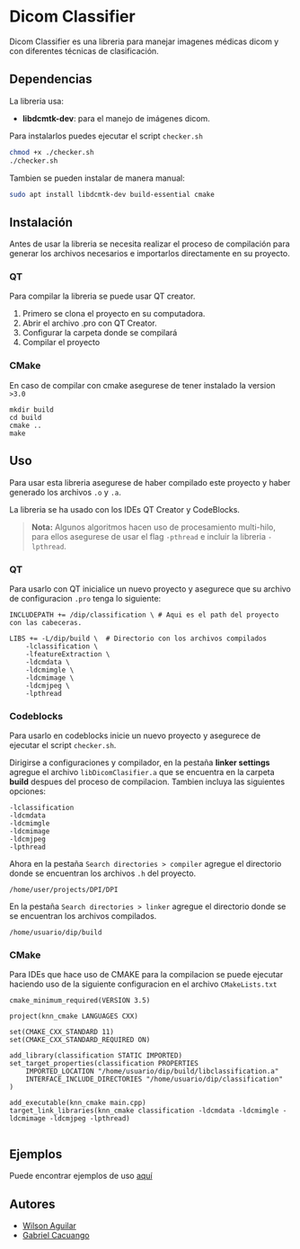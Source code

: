 # Dicom Classifier

Dicom Classifier es una libreria para manejar imagenes médicas dicom y con diferentes técnicas de clasificación.

## Dependencias
La libreria usa:
- **libdcmtk-dev**: para el manejo de imágenes dicom.

Para instalarlos puedes ejecutar el script `checker.sh`

```bash
chmod +x ./checker.sh
./checker.sh
```

Tambien se pueden instalar de manera manual:
```bash
sudo apt install libdcmtk-dev build-essential cmake
```

## Instalación

Antes de usar la libreria se necesita realizar el proceso de compilación para generar los archivos necesarios e importarlos directamente en su proyecto.

### QT

Para compilar la libreria se puede usar QT creator.

1. Primero se clona el proyecto en su computadora.
2. Abrir el archivo .pro con QT Creator.
3. Configurar la carpeta donde se compilará
4. Compilar el proyecto

### CMake

En caso de compilar con cmake asegurese de tener instalado la version `>3.0`

```
mkdir build
cd build
cmake ..
make
```

## Uso

Para usar esta libreria asegurese de haber compilado este proyecto y haber generado los archivos `.o` y `.a`.

La libreria se ha usado con los IDEs QT Creator y CodeBlocks.

> **Nota:** Algunos algoritmos hacen uso de procesamiento multi-hilo, para ellos asegurese de usar el flag `-pthread` e incluir la libreria `-lpthread`.

### QT
Para usarlo con QT inicialice un nuevo proyecto y asegurece que su archivo de configuracion `.pro` tenga lo siguiente:

```
INCLUDEPATH += /dip/classification \ # Aqui es el path del proyecto con las cabeceras.

LIBS += -L/dip/build \  # Directorio con los archivos compilados
    -lclassification \
    -lfeatureExtraction \
    -ldcmdata \
    -ldcmimgle \
    -ldcmimage \
    -ldcmjpeg \
    -lpthread

```

### Codeblocks

Para usarlo en codeblocks inicie un nuevo proyecto y asegurece de ejecutar el script `checker.sh`.

Dirigirse a configuraciones y compilador, en la pestaña __linker settings__ agregue el archivo `libDicomClasifier.a` que se encuentra en la carpeta __build__ despues del proceso de compilacion. Tambien incluya las siguientes opciones:

```
-lclassification
-ldcmdata
-ldcmimgle
-ldcmimage
-ldcmjpeg
-lpthread
```

Ahora en la pestaña `Search directories > compiler` agregue el directorio donde se encuentran los archivos `.h` del proyecto.

```
/home/user/projects/DPI/DPI
```

En la pestaña `Search directories > linker` agregue el directorio donde se se encuentran los archivos compilados.

```
/home/usuario/dip/build
```

### CMake

Para IDEs que hace uso de CMAKE para la compilacion se puede ejecutar haciendo uso de la siguiente configuracion en el archivo `CMakeLists.txt`

```
cmake_minimum_required(VERSION 3.5)

project(knn_cmake LANGUAGES CXX)

set(CMAKE_CXX_STANDARD 11)
set(CMAKE_CXX_STANDARD_REQUIRED ON)

add_library(classification STATIC IMPORTED)
set_target_properties(classification PROPERTIES
    IMPORTED_LOCATION "/home/usuario/dip/build/libclassification.a"
    INTERFACE_INCLUDE_DIRECTORIES "/home/usuario/dip/classification"
)

add_executable(knn_cmake main.cpp)
target_link_libraries(knn_cmake classification -ldcmdata -ldcmimgle -ldcmimage -ldcmjpeg -lpthread)


```


## Ejemplos

Puede encontrar ejemplos de uso [aquí](examples)

## Autores

- [Wilson Aguilar](https://www.github.com/waguilars)
- [Gabriel Cacuango]()
